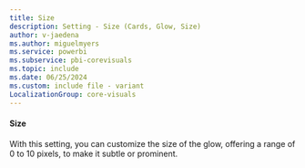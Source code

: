 ```yaml
---
title: Size
description: Setting - Size (Cards, Glow, Size)
author: v-jaedena
ms.author: miguelmyers
ms.service: powerbi
ms.subservice: pbi-corevisuals
ms.topic: include
ms.date: 06/25/2024
ms.custom: include file - variant
LocalizationGroup: core-visuals
---
```

#### Size

With this setting, you can customize the size of the glow, offering a range of 0 to 10 pixels, to make it subtle or prominent.
